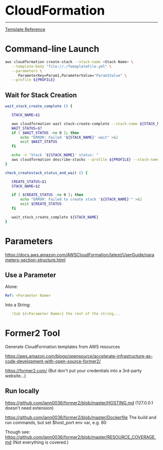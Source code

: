 **<span style="font-size:3em;color:black">CloudFormation</span>**
***

[Template Reference](https://docs.aws.amazon.com/AWSCloudFormation/latest/UserGuide/template-reference.html)

# Command-line Launch
```bash
aws cloudformation create-stack --stack-name <Stack Name> \
   --template-body "file://./TemaplateFile.yml" \
   --parameters \
      ParameterKey=Param1,ParameterValue="Param1Value" \
   --profile ${PROFILE}
```

## Wait for Stack Creation
```bash
wait_stack_create_complete () {

   STACK_NAME=$1

   aws cloudformation wait stack-create-complete --stack-name ${STACK_NAME} --profile ${PROFILE}
   WAIT_STATUS=$?
   if [ $WAIT_STATUS -ne 0 ]; then
       echo "ERROR: Failed '${STACK_NAME}' wait" >&2
       exit $WAIT_STATUS
   fi

   echo -n "Stack '${STACK_NAME}' status: "
   aws cloudformation describe-stacks --profile ${PROFILE} --stack-name ${STACK_NAME} | jq -r ".Stacks[0].StackStatus"
}

check_createstack_status_and_wait () {

   CREATE_STATUS=$1
   STACK_NAME=$2

   if [ $CREATE_STATUS -ne 0 ]; then
       echo "ERROR: Failed to create stack '${STACK_NAME}'" >&2
       exit $CREATE_STATUS
   fi

   wait_stack_create_complete ${STACK_NAME}
}
```

# Parameters
https://docs.aws.amazon.com/AWSCloudFormation/latest/UserGuide/parameters-section-structure.html


## Use a Parameter
Alone:
```yaml
Ref: <Parameter Name>
```

Into a String:
```yaml
   !Sub ${<Parameter Name>} the rest of the string...
```



# Former2 Tool
Generate CloudFormation templates from AWS resources

https://aws.amazon.com/blogs/opensource/accelerate-infrastructure-as-code-development-with-open-source-former2/

https://former2.com/ (But don't put your credentials into a 3rd-party website...)

## Run locally

https://github.com/iann0036/former2/blob/master/HOSTING.md  (127.0.0.1 doesn't need extension)

https://github.com/iann0036/former2/blob/master/Dockerfile The build and run commands, but set $host_port env var, e.g. 80

Though see: https://github.com/iann0036/former2/blob/master/RESOURCE_COVERAGE.md   (Not everything is covered.)
